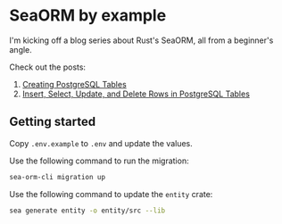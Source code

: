 # SeaORM by example

I'm kicking off a blog series about Rust's SeaORM, all from a beginner's angle.

Check out the posts:

1. [Creating PostgreSQL Tables](https://pyk.sh/creating-postgresql-tables-with-rusts-seaorm)
2. [Insert, Select, Update, and Delete Rows in PostgreSQL Tables](https://pyk.sh/rust-seaorm-insert-select-update-and-delete-rows-in-postgresql-tables)

## Getting started

Copy `.env.example` to `.env` and update the values.

Use the following command to run the migration:

```sh
sea-orm-cli migration up
```

Use the following command to update the `entity` crate:

```sh
sea generate entity -o entity/src --lib
```